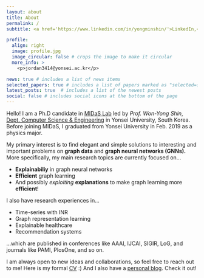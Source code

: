 ```yaml
---
layout: about
title: About
permalink: /
subtitle: <a href='https://www.linkedin.com/in/yongminshin/'>LinkedIn,</a><a href='https://twitter.com/YongminWavyShin'>Twitter,</a><a href='https://github.com/jordan7186'>Github</a>

profile:
  align: right
  image: profile.jpg
  image_circular: false # crops the image to make it circular
  more_info: >
    <p>jordan3414@yonsei.ac.kr</p>

news: true # includes a list of news items
selected_papers: true # includes a list of papers marked as "selected={true}"
latest_posts: true  # includes a list of the newest posts
social: false # includes social icons at the bottom of the page
---
```


Hello! I am a Ph.D candidate in [MIDaS Lab](https://sites.google.com/site/midasyonsei) led by *Prof. Won-Yong Shin*, [Dept. Computer Science & Engineering](https://cse.yonsei.ac.kr/cse/index.do) in Yonsei University, South Korea. Before joining MIDaS, I graduated from Yonsei University in Feb. 2019 as a physics major. 

My primary interest is to find elegant and simple solutions to interesting and important problems on **graph data** and **graph neural networks (GNNs).** More specifically, my main research topics are currently focused on…

- **Explainabiliy** in graph neural networks
- **Efficient** graph learning
- And possibly *exploiting* **explanations** to make graph learning more **efficient**!

I also have research experiences in…

- Time-series with INR
- Graph representation learning
- Explainable healthcare
- Recommendation systems

...which are published in conferences like AAAI, IJCAI, SIGIR, LoG, and journals like PAMI, PlosOne, and so on.

I am always open to new ideas and collaborations, so feel free to reach out to me!
Here is my formal <a href="https://drive.google.com/file/d/1UhefwaijAm7FC312RY2UYLxnRH0jNrqY/view?usp=sharing">CV</a> :)
And I also have a <a href="https://yongminshin.simple.ink/">personal blog</a>. Check it out!


